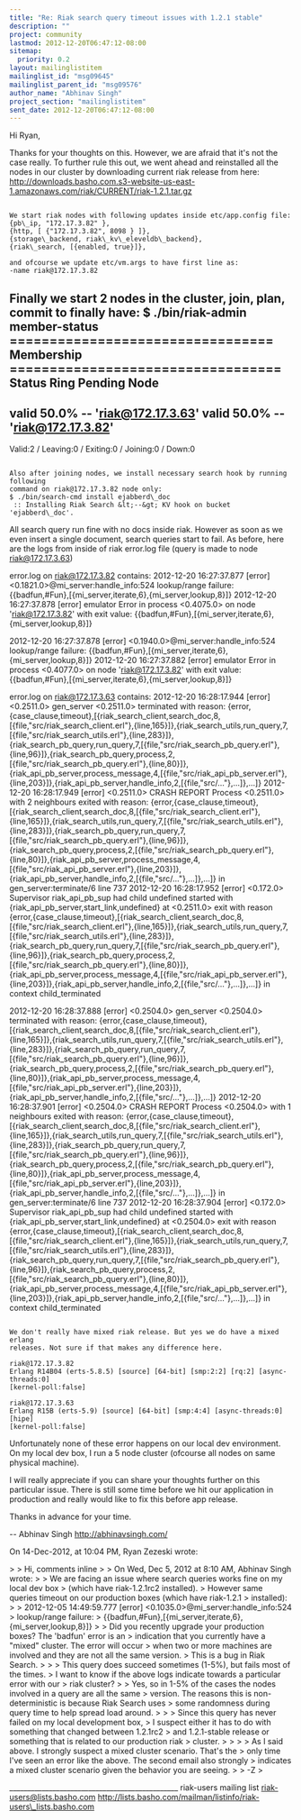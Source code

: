 ```yaml
---
title: "Re: Riak search query timeout issues with 1.2.1 stable"
description: ""
project: community
lastmod: 2012-12-20T06:47:12-08:00
sitemap:
  priority: 0.2
layout: mailinglistitem
mailinglist_id: "msg09645"
mailinglist_parent_id: "msg09576"
author_name: "Abhinav Singh"
project_section: "mailinglistitem"
sent_date: 2012-12-20T06:47:12-08:00
---
```



Hi Ryan,

Thanks for your thoughts on this. However, we are afraid that it's not the case 
really.
To further rule this out, we went ahead and reinstalled all the nodes in our 
cluster by downloading current riak release from here:
http://downloads.basho.com.s3-website-us-east-1.amazonaws.com/riak/CURRENT/riak-1.2.1.tar.gz

~~~~~~~~~~~~

We start riak nodes with following updates inside etc/app.config file:
{pb\_ip, "172.17.3.82" },
{http, [ {"172.17.3.82", 8098 } ]},
{storage\_backend, riak\_kv\_eleveldb\_backend},
{riak\_search, [{enabled, true}]},

and ofcourse we update etc/vm.args to have first line as:
-name riak@172.17.3.82

~~~~~~~~~~~~

Finally we start 2 nodes in the cluster, join, plan, commit to finally have: 
$ ./bin/riak-admin member-status
================================= Membership ==================================
Status Ring Pending Node
-------------------------------------------------------------------------------
valid 50.0% -- 'riak@172.17.3.63'
valid 50.0% -- 'riak@172.17.3.82'
-------------------------------------------------------------------------------
Valid:2 / Leaving:0 / Exiting:0 / Joining:0 / Down:0

~~~~~~~~~~~~

Also after joining nodes, we install necessary search hook by running following 
command on riak@172.17.3.82 node only:
$ ./bin/search-cmd install ejabberd\_doc
 :: Installing Riak Search &lt;--&gt; KV hook on bucket 'ejabberd\_doc'.

~~~~~~~~~~~~

All search query run fine with no docs inside riak. However as soon as we even 
insert a single document, search queries start to fail.
As before, here are the logs from inside of riak error.log file (query is made 
to node riak@172.17.3.63)

error.log on riak@172.17.3.82 contains:
2012-12-20 16:27:37.877 [error] &lt;0.1821.0&gt;@mi\_server:handle\_info:524 
lookup/range failure: 
{{badfun,#Fun},[{mi\_server,iterate,6},{mi\_server,lookup,8}]}
2012-12-20 16:27:37.878 [error] emulator Error in process &lt;0.4075.0&gt; on node 
'riak@172.17.3.82' with exit value: 
{{badfun,#Fun},[{mi\_server,iterate,6},{mi\_server,lookup,8}]}

2012-12-20 16:27:37.878 [error] &lt;0.1940.0&gt;@mi\_server:handle\_info:524 
lookup/range failure: 
{{badfun,#Fun},[{mi\_server,iterate,6},{mi\_server,lookup,8}]}
2012-12-20 16:27:37.882 [error] emulator Error in process &lt;0.4077.0&gt; on node 
'riak@172.17.3.82' with exit value: 
{{badfun,#Fun},[{mi\_server,iterate,6},{mi\_server,lookup,8}]}

error.log on riak@172.17.3.63 contains:
2012-12-20 16:28:17.944 [error] &lt;0.2511.0&gt; gen\_server &lt;0.2511.0&gt; terminated 
with reason: 
{error,{case\_clause,timeout},[{riak\_search\_client,search\_doc,8,[{file,"src/riak\_search\_client.erl"},{line,165}]},{riak\_search\_utils,run\_query,7,[{file,"src/riak\_search\_utils.erl"},{line,283}]},{riak\_search\_pb\_query,run\_query,7,[{file,"src/riak\_search\_pb\_query.erl"},{line,96}]},{riak\_search\_pb\_query,process,2,[{file,"src/riak\_search\_pb\_query.erl"},{line,80}]},{riak\_api\_pb\_server,process\_message,4,[{file,"src/riak\_api\_pb\_server.erl"},{line,203}]},{riak\_api\_pb\_server,handle\_info,2,[{file,"src/..."},...]},...]}
2012-12-20 16:28:17.949 [error] &lt;0.2511.0&gt; CRASH REPORT Process &lt;0.2511.0&gt; with 
2 neighbours exited with reason: 
{error,{case\_clause,timeout},[{riak\_search\_client,search\_doc,8,[{file,"src/riak\_search\_client.erl"},{line,165}]},{riak\_search\_utils,run\_query,7,[{file,"src/riak\_search\_utils.erl"},{line,283}]},{riak\_search\_pb\_query,run\_query,7,[{file,"src/riak\_search\_pb\_query.erl"},{line,96}]},{riak\_search\_pb\_query,process,2,[{file,"src/riak\_search\_pb\_query.erl"},{line,80}]},{riak\_api\_pb\_server,process\_message,4,[{file,"src/riak\_api\_pb\_server.erl"},{line,203}]},{riak\_api\_pb\_server,handle\_info,2,[{file,"src/..."},...]},...]}
 in gen\_server:terminate/6 line 737
2012-12-20 16:28:17.952 [error] &lt;0.172.0&gt; Supervisor riak\_api\_pb\_sup had child 
undefined started with {riak\_api\_pb\_server,start\_link,undefined} at &lt;0.2511.0&gt; 
exit with reason 
{error,{case\_clause,timeout},[{riak\_search\_client,search\_doc,8,[{file,"src/riak\_search\_client.erl"},{line,165}]},{riak\_search\_utils,run\_query,7,[{file,"src/riak\_search\_utils.erl"},{line,283}]},{riak\_search\_pb\_query,run\_query,7,[{file,"src/riak\_search\_pb\_query.erl"},{line,96}]},{riak\_search\_pb\_query,process,2,[{file,"src/riak\_search\_pb\_query.erl"},{line,80}]},{riak\_api\_pb\_server,process\_message,4,[{file,"src/riak\_api\_pb\_server.erl"},{line,203}]},{riak\_api\_pb\_server,handle\_info,2,[{file,"src/..."},...]},...]}
 in context child\_terminated

2012-12-20 16:28:37.888 [error] &lt;0.2504.0&gt; gen\_server &lt;0.2504.0&gt; terminated 
with reason: 
{error,{case\_clause,timeout},[{riak\_search\_client,search\_doc,8,[{file,"src/riak\_search\_client.erl"},{line,165}]},{riak\_search\_utils,run\_query,7,[{file,"src/riak\_search\_utils.erl"},{line,283}]},{riak\_search\_pb\_query,run\_query,7,[{file,"src/riak\_search\_pb\_query.erl"},{line,96}]},{riak\_search\_pb\_query,process,2,[{file,"src/riak\_search\_pb\_query.erl"},{line,80}]},{riak\_api\_pb\_server,process\_message,4,[{file,"src/riak\_api\_pb\_server.erl"},{line,203}]},{riak\_api\_pb\_server,handle\_info,2,[{file,"src/..."},...]},...]}
2012-12-20 16:28:37.901 [error] &lt;0.2504.0&gt; CRASH REPORT Process &lt;0.2504.0&gt; with 
1 neighbours exited with reason: 
{error,{case\_clause,timeout},[{riak\_search\_client,search\_doc,8,[{file,"src/riak\_search\_client.erl"},{line,165}]},{riak\_search\_utils,run\_query,7,[{file,"src/riak\_search\_utils.erl"},{line,283}]},{riak\_search\_pb\_query,run\_query,7,[{file,"src/riak\_search\_pb\_query.erl"},{line,96}]},{riak\_search\_pb\_query,process,2,[{file,"src/riak\_search\_pb\_query.erl"},{line,80}]},{riak\_api\_pb\_server,process\_message,4,[{file,"src/riak\_api\_pb\_server.erl"},{line,203}]},{riak\_api\_pb\_server,handle\_info,2,[{file,"src/..."},...]},...]}
 in gen\_server:terminate/6 line 737
2012-12-20 16:28:37.904 [error] &lt;0.172.0&gt; Supervisor riak\_api\_pb\_sup had child 
undefined started with {riak\_api\_pb\_server,start\_link,undefined} at &lt;0.2504.0&gt; 
exit with reason 
{error,{case\_clause,timeout},[{riak\_search\_client,search\_doc,8,[{file,"src/riak\_search\_client.erl"},{line,165}]},{riak\_search\_utils,run\_query,7,[{file,"src/riak\_search\_utils.erl"},{line,283}]},{riak\_search\_pb\_query,run\_query,7,[{file,"src/riak\_search\_pb\_query.erl"},{line,96}]},{riak\_search\_pb\_query,process,2,[{file,"src/riak\_search\_pb\_query.erl"},{line,80}]},{riak\_api\_pb\_server,process\_message,4,[{file,"src/riak\_api\_pb\_server.erl"},{line,203}]},{riak\_api\_pb\_server,handle\_info,2,[{file,"src/..."},...]},...]}
 in context child\_terminated

~~~~~~~~~~~~

We don't really have mixed riak release. But yes we do have a mixed erlang 
releases. Not sure if that makes any difference here.

riak@172.17.3.82
Erlang R14B04 (erts-5.8.5) [source] [64-bit] [smp:2:2] [rq:2] [async-threads:0] 
[kernel-poll:false]

riak@172.17.3.63
Erlang R15B (erts-5.9) [source] [64-bit] [smp:4:4] [async-threads:0] [hipe] 
[kernel-poll:false]

~~~~~~~~~~~~

Unfortunately none of these error happens on our local dev environment.
On my local dev box, I run a 5 node cluster (ofcourse all nodes on same 
physical machine).

I will really appreciate if you can share your thoughts further on this 
particular issue.
There is still some time before we hit our application in production and really 
would like to fix this before app release.

Thanks in advance for your time.

--
Abhinav Singh
http://abhinavsingh.com/

On 14-Dec-2012, at 10:04 PM, Ryan Zezeski  wrote:

&gt; 
&gt; Hi, comments inline
&gt; 
&gt; On Wed, Dec 5, 2012 at 8:10 AM, Abhinav Singh  wrote:
&gt; 
&gt; We are facing an issue where search queries works fine on my local dev box 
&gt; (which have riak-1.2.1rc2 installed).
&gt; However same queries timeout on our production boxes (which have riak-1.2.1 
&gt; installed):
&gt; 
&gt; 2012-12-05 14:49:59.777 [error] &lt;0.1035.0&gt;@mi\_server:handle\_info:524 
&gt; lookup/range failure: 
&gt; {{badfun,#Fun},[{mi\_server,iterate,6},{mi\_server,lookup,8}]}
&gt; 
&gt; Did you recently upgrade your production boxes? The 'badfun' error is an 
&gt; indication that you currently have a "mixed" cluster. The error will occur 
&gt; when two or more machines are involved and they are not all the same version. 
&gt; This is a bug in Riak Search.
&gt; 
&gt; 
&gt; This query does succeed sometimes (1-5%), but fails most of the times.
&gt; I want to know if the above logs indicate towards a particular error with our 
&gt; riak cluster?
&gt; 
&gt; Yes, so in 1-5% of the cases the nodes involved in a query are all the same 
&gt; version. The reasons this is non-deterministic is because Riak Search uses 
&gt; some randomness during query time to help spread load around.
&gt; 
&gt; 
&gt; Since this query has never failed on my local development box, 
&gt; I suspect either it has to do with something that changed between 1.2.1rc2 
&gt; and 1.2.1-stable release or something that is related to our production riak 
&gt; cluster.
&gt; 
&gt; 
&gt; 
&gt; As I said above. I strongly suspect a mixed cluster scenario. That's the 
&gt; only time I've seen an error like the above. The second email also strongly 
&gt; indicates a mixed cluster scenario given the behavior you are seeing.
&gt; 
&gt; -Z
&gt; 

\_\_\_\_\_\_\_\_\_\_\_\_\_\_\_\_\_\_\_\_\_\_\_\_\_\_\_\_\_\_\_\_\_\_\_\_\_\_\_\_\_\_\_\_\_\_\_
riak-users mailing list
riak-users@lists.basho.com
http://lists.basho.com/mailman/listinfo/riak-users\_lists.basho.com


